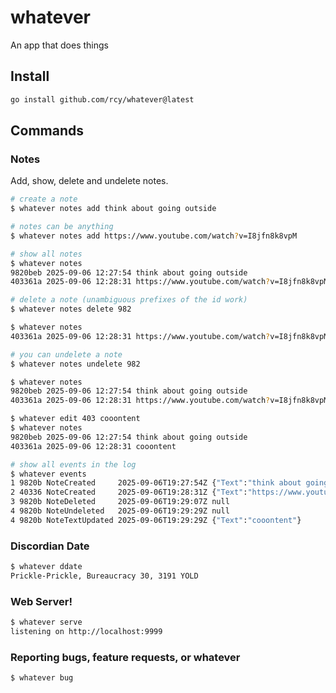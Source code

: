 # whatever

An app that does things

## Install

```sh
go install github.com/rcy/whatever@latest
```

## Commands

### Notes

Add, show, delete and undelete notes.

```sh
# create a note
$ whatever notes add think about going outside

# notes can be anything
$ whatever notes add https://www.youtube.com/watch?v=I8jfn8k8vpM

# show all notes
$ whatever notes
9820beb 2025-09-06 12:27:54 think about going outside
403361a 2025-09-06 12:28:31 https://www.youtube.com/watch?v=I8jfn8k8vpM

# delete a note (unambiguous prefixes of the id work)
$ whatever notes delete 982

$ whatever notes
403361a 2025-09-06 12:28:31 https://www.youtube.com/watch?v=I8jfn8k8vpM

# you can undelete a note
$ whatever notes undelete 982

$ whatever notes
9820beb 2025-09-06 12:27:54 think about going outside
403361a 2025-09-06 12:28:31 https://www.youtube.com/watch?v=I8jfn8k8vpM

$ whatever edit 403 cooontent
$ whatever notes
9820beb 2025-09-06 12:27:54 think about going outside
403361a 2025-09-06 12:28:31 cooontent

# show all events in the log
$ whatever events
1 9820b NoteCreated     2025-09-06T19:27:54Z {"Text":"think about going outside"}
2 40336 NoteCreated     2025-09-06T19:28:31Z {"Text":"https://www.youtube.com/watch?v=I8jfn8k8vpM"}
3 9820b NoteDeleted     2025-09-06T19:29:07Z null
4 9820b NoteUndeleted   2025-09-06T19:29:29Z null
4 9820b NoteTextUpdated 2025-09-06T19:29:29Z {"Text":"cooontent"}
```

### Discordian Date

```sh
$ whatever ddate
Prickle-Prickle, Bureaucracy 30, 3191 YOLD
```

### Web Server!

```sh
$ whatever serve
listening on http://localhost:9999
```

### Reporting bugs, feature requests, or whatever

```sh
$ whatever bug
```
